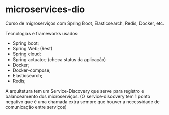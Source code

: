 # microservices-dio
Curso de migroserviços com Spring Boot, Elasticsearch, Redis, Docker, etc.

Tecnologias e frameworks usados:
- Spring boot;
- Spring Web; (Rest)
- Spring cloud;
- Spring actuator; (checa status da aplicação)
- Docker;
- Docker-compose;
- Elasticsearch;
- Redis;

A arquitetura tem um Service-Discovery que serve para registro e balanceamento dos microserviços.
(O service-discovery tem 1 ponto negativo que é uma chamada extra sempre que houver a necessidade
de comunicação entre serviços)
